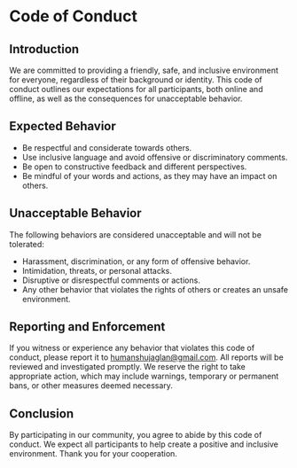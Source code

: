 # Code of Conduct

## Introduction

We are committed to providing a friendly, safe, and inclusive environment for everyone, regardless of their background or identity. This code of conduct outlines our expectations for all participants, both online and offline, as well as the consequences for unacceptable behavior.

## Expected Behavior

- Be respectful and considerate towards others.
- Use inclusive language and avoid offensive or discriminatory comments.
- Be open to constructive feedback and different perspectives.
- Be mindful of your words and actions, as they may have an impact on others.

## Unacceptable Behavior

The following behaviors are considered unacceptable and will not be tolerated:

- Harassment, discrimination, or any form of offensive behavior.
- Intimidation, threats, or personal attacks.
- Disruptive or disrespectful comments or actions.
- Any other behavior that violates the rights of others or creates an unsafe environment.

## Reporting and Enforcement

If you witness or experience any behavior that violates this code of conduct, please report it to humanshujaglan@gmail.com. All reports will be reviewed and investigated promptly. We reserve the right to take appropriate action, which may include warnings, temporary or permanent bans, or other measures deemed necessary.

## Conclusion

By participating in our community, you agree to abide by this code of conduct. We expect all participants to help create a positive and inclusive environment. Thank you for your cooperation.
